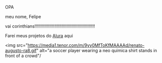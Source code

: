 OPA

meu nome, Felipe

vai corinthians!!!!!!!!!!!!!!!!!!!!!!!!!!!!!!!!!!!!!!!!!!!!!!!!!

Farei meus projetos do [Alura](https://www.alura.com.br/) aqui

<img src="https://media1.tenor.com/m/9yy0MfToKfMAAAAd/renato-augusto-ra8.gif" alt="a soccer player wearing a neo quimica shirt stands in front of a crowd"/
